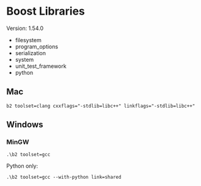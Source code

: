 # Boost Libraries

Version: 1.54.0

* filesystem
* program_options
* serialization
* system
* unit_test_framework
* python

## Mac

```
b2 toolset=clang cxxflags="-stdlib=libc++" linkflags="-stdlib=libc++"
```

## Windows

### MinGW

```
.\b2 toolset=gcc
```

Python only:

```
.\b2 toolset=gcc --with-python link=shared
```
